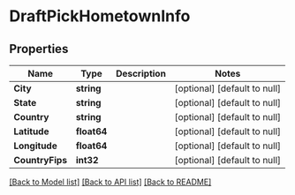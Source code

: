 # DraftPickHometownInfo

## Properties
Name | Type | Description | Notes
------------ | ------------- | ------------- | -------------
**City** | **string** |  | [optional] [default to null]
**State** | **string** |  | [optional] [default to null]
**Country** | **string** |  | [optional] [default to null]
**Latitude** | **float64** |  | [optional] [default to null]
**Longitude** | **float64** |  | [optional] [default to null]
**CountryFips** | **int32** |  | [optional] [default to null]

[[Back to Model list]](../README.md#documentation-for-models) [[Back to API list]](../README.md#documentation-for-api-endpoints) [[Back to README]](../README.md)

